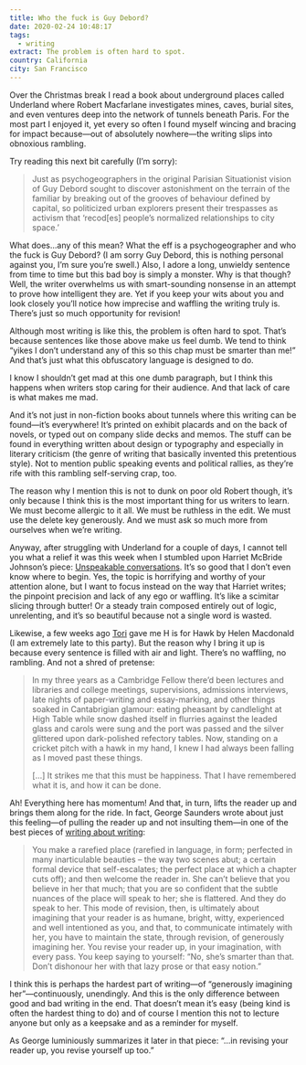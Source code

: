 ```yaml
---
title: Who the fuck is Guy Debord?
date: 2020-02-24 10:48:17
tags:
  - writing
extract: The problem is often hard to spot.
country: California
city: San Francisco
---
```


Over the Christmas break I read a book about underground places called Underland where Robert Macfarlane investigates mines, caves, burial sites, and even ventures deep into the network of tunnels beneath Paris. For the most part I enjoyed it, yet every so often I found myself wincing and bracing for impact because—out of absolutely nowhere—the writing slips into obnoxious rambling.

Try reading this next bit carefully (I’m sorry):

> Just as psychogeographers in the original Parisian Situationist vision of Guy Debord sought to discover astonishment on the terrain of the familiar by breaking out of the grooves of behaviour defined by capital, so politicized urban explorers present their trespasses as activism that ‘recod[es] people’s normalized relationships to city space.’

What does...any of this mean? What the eff is a psychogeographer and who the fuck is Guy Debord? (I am sorry Guy Debord, this is nothing personal against you, I’m sure you’re swell.) Also, I adore a long, unwieldy sentence from time to time but this bad boy is simply a monster. Why is that though? Well, the writer overwhelms us with smart-sounding nonsense in an attempt to prove how intelligent they are. Yet if you keep your wits about you and look closely you’ll notice how imprecise and waffling the writing truly is. There’s just so much opportunity for revision!

Although most writing is like this, the problem is often hard to spot. That’s because sentences like those above make us feel dumb. We tend to think “yikes I don’t understand any of this so this chap must be smarter than me!” And that’s just what this obfuscatory language is designed to do.

I know I shouldn’t get mad at this one dumb paragraph, but I think this happens when writers stop caring for their audience. And that lack of care is what makes me mad.

And it’s not just in non-fiction books about tunnels where this writing can be found—it’s everywhere! It’s printed on exhibit placards and on the back of novels, or typed out on company slide decks and memos. The stuff can be found in everything written about design or typography and especially in literary criticism (the genre of writing that basically invented this pretentious style). Not to mention public speaking events and political rallies, as they’re rife with this rambling self-serving crap, too.

The reason why I mention this is not to dunk on poor old Robert though, it’s only because I think this is the most important thing for us writers to learn. We must become allergic to it all. We must be ruthless in the edit. We must use the delete key generously. And we must ask so much more from ourselves when we’re writing.

Anyway, after struggling with Underland for a couple of days, I cannot tell you what a relief it was this week when I stumbled upon Harriet McBride Johnson’s piece: [Unspeakable conversations](https://www.nytimes.com/2003/02/16/magazine/unspeakable-conversations.html). It’s so good that I don’t even know where to begin. Yes, the topic is horrifying and worthy of your attention alone, but I want to focus instead on the way that Harriet writes; the pinpoint precision and lack of any ego or waffling. It’s like a scimitar slicing through butter! Or a steady train composed entirely out of logic, unrelenting, and it’s so beautiful because not a single word is wasted.

Likewise, a few weeks ago [Tori](https://torihinn.com) gave me H is for Hawk by Helen Macdonald (I am extremely late to this party). But the reason why I bring it up is because every sentence is filled with air and light. There’s no waffling, no rambling. And not a shred of pretense:

> In my three years as a Cambridge Fellow there’d been lectures and libraries and college meetings, supervisions, admissions interviews, late nights of paper-writing and essay-marking, and other things soaked in Cantabrigian glamour: eating pheasant by candlelight at High Table while snow dashed itself in flurries against the leaded glass and carols were sung and the port was passed and the silver glittered upon dark-polished refectory tables. Now, standing on a cricket pitch with a hawk in my hand, I knew I had always been falling as I moved past these things.
>
> [...] It strikes me that this must be happiness. That I have remembered what it is, and how it can be done.

Ah! Everything here has momentum! And that, in turn, lifts the reader up and brings them along for the ride. In fact, George Saunders wrote about just this feeling—of pulling the reader up and not insulting them—in one of the best pieces of [writing about writing](https://www.theguardian.com/books/2017/mar/04/what-writers-really-do-when-they-write):

> You make a rarefied place (rarefied in language, in form; perfected in many inarticulable beauties – the way two scenes abut; a certain formal device that self-escalates; the perfect place at which a chapter cuts off); and then welcome the reader in. She can’t believe that you believe in her that much; that you are so confident that the subtle nuances of the place will speak to her; she is flattered. And they do speak to her. This mode of revision, then, is ultimately about imagining that your reader is as humane, bright, witty, experienced and well intentioned as you, and that, to communicate intimately with her, you have to maintain the state, through revision, of generously imagining her. You revise your reader up, in your imagination, with every pass. You keep saying to yourself: “No, she’s smarter than that. Don’t dishonour her with that lazy prose or that easy notion.”

I think this is perhaps the hardest part of writing—of “generously imagining her”—continuously, unendingly. And this is the only difference between good and bad writing in the end. That doesn’t mean it’s easy (being kind is often the hardest thing to do) and of course I mention this not to lecture anyone but only as a keepsake and as a reminder for myself.

As George luminiously summarizes it later in that piece: “...in revising your reader up, you revise yourself up too.”
